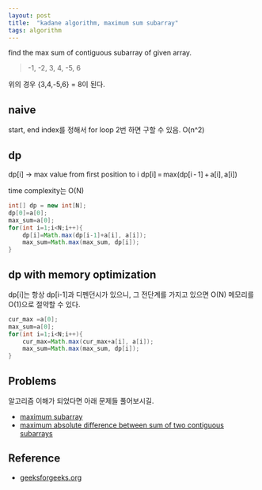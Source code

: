 ```yaml
---
layout: post
title:  "kadane algorithm, maximum sum subarray"
tags: algorithm
---
```


find the max sum of contiguous subarray of given array.

> -1, -2, 3, 4, -5, 6

위의 경우 {3,4,-5,6} = 8이 된다.

## naive
start, end index를 정해서 for loop 2번 하면 구할 수 있음. O(n^2)

## dp

dp[i] -> max value from first position to i
dp[i] = max(dp[i - 1] + a[i], a[i])

time complexity는 O(N)


```java
int[] dp = new int[N];
dp[0]=a[0];
max_sum=a[0];
for(int i=1;i<N;i++){
	dp[i]=Math.max(dp[i-1]+a[i], a[i]);
	max_sum=Math.max(max_sum, dp[i]);
}
```


## dp with memory optimization

dp[i]는 항상 dp[i-1]과 디펜던시가 있으니, 그 전단계를 가지고 있으면 O(N) 메모리를 O(1)으로 절약할 수 있다. 


```java
cur_max =a[0];
max_sum=a[0];
for(int i=1;i<N;i++){
	cur_max=Math.max(cur_max+a[i], a[i]);
	max_sum=Math.max(max_sum, dp[i]);
}
```

## Problems

알고리즘 이해가 되었다면 아래 문제들 풀어보시길.

- [maximum subarray](https://leetcode.com/problems/maximum-subarray/)
- [maximum absolute difference between sum of two contiguous subarrays](http://www.geeksforgeeks.org/maximum-absolute-difference-between-sum-of-two-contiguous-sub-arrays/)


## Reference
- [geeksforgeeks.org](http://www.geeksforgeeks.org/largest-sum-contiguous-subarray/)


